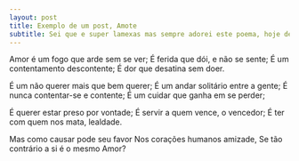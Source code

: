 ```yaml
---
layout: post
title: Exemplo de um post, Amote
subtitle: Sei que e super lamexas mas sempre adorei este poema, hoje dedico-o a ti!!!!
---
```


Amor é um fogo que arde sem se ver; 
É ferida que dói, e não se sente; 
É um contentamento descontente; 
É dor que desatina sem doer. 

É um não querer mais que bem querer; 
É um andar solitário entre a gente; 
É nunca contentar-se e contente; 
É um cuidar que ganha em se perder; 

É querer estar preso por vontade; 
É servir a quem vence, o vencedor; 
É ter com quem nos mata, lealdade. 

Mas como causar pode seu favor 
Nos corações humanos amizade, 
Se tão contrário a si é o mesmo Amor? 
